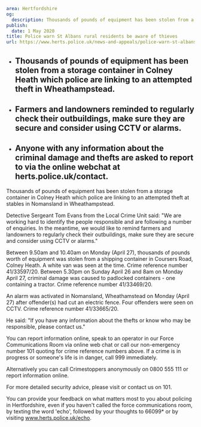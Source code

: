 ```yaml
area: Hertfordshire
og:
  description: Thousands of pounds of equipment has been stolen from a storage container in Colney Heath which police are linking to an attempted theft at stables in Nomansland in Wheathampstead.
publish:
  date: 1 May 2020
title: Police warn St Albans rural residents be aware of thieves
url: https://www.herts.police.uk/news-and-appeals/police-warn-st-albans-rural-residents-be-aware-of-thieves-0073f
```

* ## Thousands of pounds of equipment has been stolen from a storage container in Colney Heath which police are linking to an attempted theft in Wheathampstead.

 * ## Farmers and landowners reminded to regularly check their outbuildings, make sure they are secure and consider using CCTV or alarms.

 * ## Anyone with any information about the criminal damage and thefts are asked to report to via the online webchat at herts.police.uk/contact.

Thousands of pounds of equipment has been stolen from a storage container in Colney Heath which police are linking to an attempted theft at stables in Nomansland in Wheathampstead.

Detective Sergeant Tom Evans from the Local Crime Unit said: "We are working hard to identify the people responsible and are following a number of enquiries. In the meantime, we would like to remind farmers and landowners to regularly check their outbuildings, make sure they are secure and consider using CCTV or alarms."

Between 9.50am and 10.40am on Monday (April 27), thousands of pounds worth of equipment was stolen from a shipping container in Coursers Road, Colney Heath. A white van was seen at the time. Crime reference number 41/33597/20.
Between 5.30pm on Sunday April 26 and 8am on Monday April 27, criminal damage was caused to padlocked containers - one containing a tractor. Crime reference number 41/33469/20.

An alarm was activated in Nomansland, Wheathamstead on Monday (April 27) after offender(s) had cut an electric fence. Four offenders were seen on CCTV. Crime reference number 41/33665/20.

He said: "If you have any information about the thefts or know who may be responsible, please contact us."

You can report information online, speak to an operator in our Force Communications Room via online web chat or call our non-emergency number 101 quoting for crime reference numbers above. If a crime is in progress or someone's life is in danger, call 999 immediately.

Alternatively you can call Crimestoppers anonymously on 0800 555 111 or report information online.

For more detailed security advice, please visit or contact us on 101.

You can provide your feedback on what matters most to you about policing in Hertfordshire, even if you haven't called the force communications room, by texting the word 'echo', followed by your thoughts to 66099* or by visiting www.herts.police.uk/echo.
